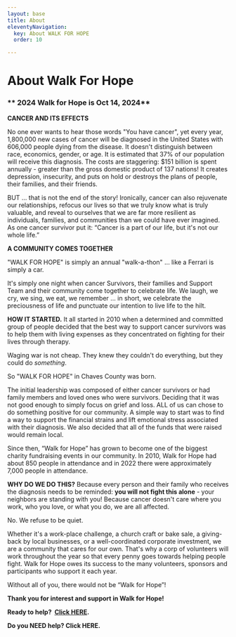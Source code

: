 ```yaml
---
layout: base
title: About
eleventyNavigation:
  key: About WALK FOR HOPE
  order: 10

---
```

# About Walk For Hope
### ** 2024 Walk for Hope is Oct 14, 2024**
**CANCER AND ITS EFFECTS**

No one ever wants to hear those words "You have cancer", yet every year, 1,800,000 new cases of cancer will be diagnosed in the United States with 606,000 people dying from the disease. It doesn't distinguish between race, economics, gender, or age. It is estimated that 37% of our population will receive this diagnosis. The costs are staggering: $151 billion is spent annually - greater than the gross domestic product of 137 nations! It creates depression, insecurity, and puts on hold or destroys the plans of people, their families, and their friends. 

  

BUT ... that is not the end of the story! Ironically, cancer can also rejuvenate our relationships, refocus our lives so that we truly know what is truly valuable, and reveal to ourselves that we are far more resilient as individuals, families, and communities than we could have ever imagined. As one cancer survivor put it: “Cancer is a part of our life, but it's not our whole life.”

  

**A COMMUNITY COMES TOGETHER**

"WALK FOR HOPE" is simply an annual "walk-a-thon" ... like a Ferrari is simply a car. 

It's simply one night when cancer Survivors, their families and Support Team and their community come together to celebrate life. We laugh, we cry, we sing, we eat, we remember ... in short, we celebrate the preciousness of life and punctuate our intention to live life to the hilt. 

**HOW IT STARTED.** It all started in 2010 when a determined and committed group of people decided that the best way to support cancer survivors was to help them with living expenses as they concentrated on fighting for their lives through therapy. 

Waging war is not cheap. They knew they couldn't do everything, but they could do _something_. 

So "WALK FOR HOPE" in Chaves County was born. 

The initial leadership was composed of either cancer survivors or had family members and loved ones who were survivors. Deciding that it was not good enough to simply focus on grief and loss. ALL of us can chose to do something positive for our community. A simple way to start was to find a way to support the financial strains and lift emotional stress associated with their diagnosis. We also decided that all of the funds that were raised would remain local.

  

Since then, “Walk for Hope” has grown to become one of the biggest charity fundraising events in our community. In 2010, Walk for Hope had about 850 people in attendance and in 2022 there were approximately 7,000 people in attendance.

  

**WHY DO WE DO THIS?** Because every person and their family who receives the diagnosis needs to be reminded: **you will not fight this alone** \- your neighbors are standing with you! Because cancer doesn't care where you work, who you love, or what you do, we are all affected. 

No. We refuse to be quiet. 

Whether it's a work-place challenge, a church craft or bake sale, a giving-back by local businesses, or a well-coordinated corporate investment, we are a community that cares for our own. That's why a corp of volunteers will work throughout the year so that every penny goes towards helping people fight. Walk for Hope owes its success to the many volunteers, sponsors and participants who support it each year. 

Without all of you, there would not be “Walk for Hope”!

**Thank you for interest and support in Walk for Hope!**

**Ready to help?  [Click HERE](https://www.walkforhopechavescounty.com/HowToParticipate/).**

**Do you NEED help? Click HERE.**
